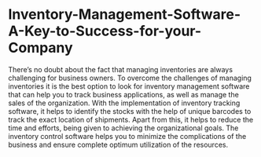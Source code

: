 # Inventory-Management-Software-A-Key-to-Success-for-your-Company
There’s no doubt about the fact that managing inventories are always challenging for business owners. To overcome the challenges of managing inventories it is the best option to look for inventory management software that can help you to track business applications, as well as manage the sales of the organization.  With the implementation of inventory tracking software, it helps to identify the stocks with the help of unique barcodes to track the exact location of shipments. Apart from this, it helps to reduce the time and efforts, being given to achieving the organizational goals. The inventory control software helps you to minimize the complications of the business and ensure complete optimum utilization of the resources.
